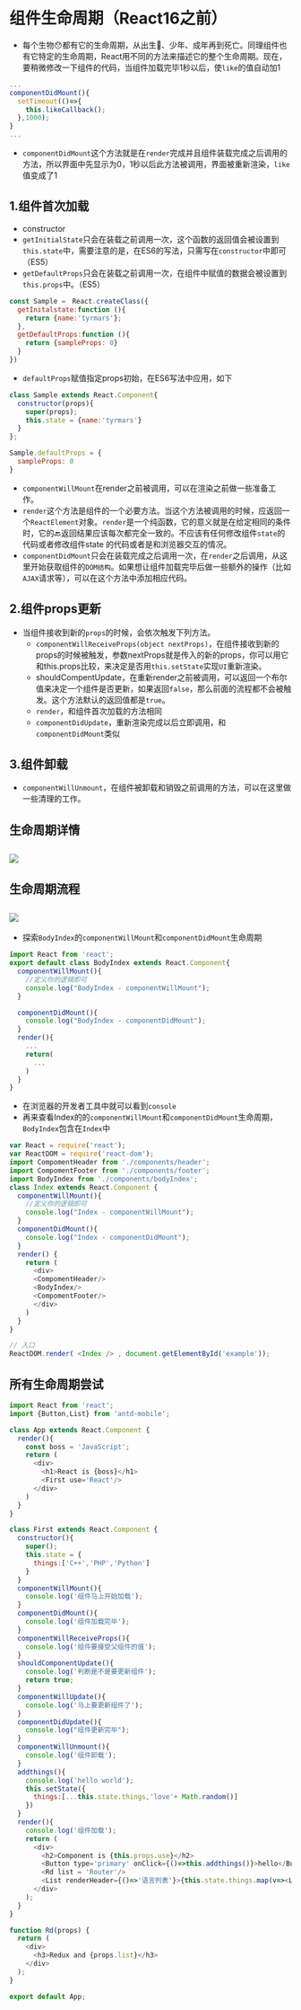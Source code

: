 # 组件生命周期（React16之前）

* 每个生物😯都有它的生命周期，从出生🐣、少年、成年再到死亡。同理组件也有它特定的生命周期，React用不同的方法来描述它的整个生命周期。现在，要稍微修改一下组件的代码，当组件加载完毕1秒以后，使`like`的值自动加1

```javascript
...
componentDidMount(){
  setTimeout(()=>{
    this.likeCallback();
  },1000);
}
...
```

* `componentDidMount`这个方法就是在`render`完成并且组件装载完成之后调用的方法，所以界面中先显示为0，1秒以后此方法被调用，界面被重新渲染，`like`值变成了1

## 1.组件首次加载

* constructor
* `getInitialState`只会在装载之前调用一次，这个函数的返回值会被设置到`this.state`中，需要注意的是，在ES6的写法，只需写在`constructor`中即可（ES5）
* `getDefaultProps`只会在装载之前调用一次，在组件中赋值的数据会被设置到`this.props`中。（ES5）

```javascript
const Sample =　React.createClass({
  getInitalstate:function (){
    return {name:'tyrmars'};
  },
  getDefaultProps:function (){
    return {sampleProps: 0}
  }
})
```

* `defaultProps`赋值指定props初始，在ES6写法中应用，如下

```javascript
class Sample extends React.Component{
  constructor(props){
    super(props);
    this.state = {name:'tyrmars'}
  }
};

Sample.defaultProps = {
  sampleProps: 0
}
```

* `componentWillMount`在render之前被调用，可以在渲染之前做一些准备工作。
* `render`这个方法是组件的一个必要方法。当这个方法被调用的时候，应返回一个`ReactElement`对象。`render`是一个纯函数，它的意义就是在给定相同的条件时，它的🔙返回结果应该每次都完全一致的。不应该有任何修改组件`state`的代码或者修改组件state 的代码或者是和浏览器交互的情况。
* `componentDidMount`只会在装载完成之后调用一次，在`render`之后调用，从这里开始获取组件的`DOM结构`。如果想让组件加载完毕后做一些额外的操作（比如`AJAX`请求等），可以在这个方法中添加相应代码。

## 2.组件props更新

* 当组件接收到新的`props`的时候，会依次触发下列方法。
  * `componentWillReceiveProps(object nextProps)`，在组件接收到新的props的时候被触发，参数nextProps就是传入的新的props，你可以用它和this.props比较，来决定是否用`this.setState`实现`UI`重新渲染。
  * shouldCompentUpdate，在重新render之前被调用，可以返回一个布尔值来决定一个组件是否更新，如果返回`false`，那么前面的流程都不会被触发。这个方法默认的返回值都是`true`。
  * `render`，和组件首次加载的方法相同
  * `componentDidUpdate`，重新渲染完成以后立即调用，和`componentDidMount`类似

## 3.组件卸载

* `componentWillUnmount`，在组件被卸载和销毁之前调用的方法，可以在这里做一些清理的工作。

## 生命周期详情

## ![](http://www.kejiganhuo.tech/wp-content/uploads/2017/06/React生命周期.png)

## 生命周期流程

## ![](https://camo.githubusercontent.com/2d82a2e67c415a05b33005d0f500c679d34b2639/687474703a2f2f75706c6f61642d696d616765732e6a69616e7368752e696f2f75706c6f61645f696d616765732f313831343335342d346266363265353435353361333262372e706e673f696d6167654d6f6772322f6175746f2d6f7269656e742f7374726970253743696d61676556696577322f322f772f31323430)

* 探索`BodyIndex`的`componentWillMount`和`componentDidMount`生命周期

```javascript
import React from 'react';
export default class BodyIndex extends React.Component{
  componentWillMount(){
    //定义你的逻辑即可
    console.log("BodyIndex - componentWillMount");
  }

  componentDidMount(){
    console.log("BodyIndex - componentDidMount");
  }
  render(){
    ...
    return(
      ...
    )
  }
}
```

* 在浏览器的开发者工具中就可以看到`console`
* 再来查看Index的的`componentWillMount`和`componentDidMount`生命周期，`BodyIndex`包含在`Index`中

```javascript
var React = require('react');
var ReactDOM = require('react-dom');
import CompomentHeader from './components/header';
import CompomentFooter from './components/footer';
import BodyIndex from './components/bodyIndex';
class Index extends React.Component {
  componentWillMount(){
    //定义你的逻辑即可
    console.log("Index - componentWillMount");
  }
  componentDidMount(){
    console.log("Index - componentDidMount");
  }
  render() {
    return (
      <div>
      <CompomentHeader/>
      <BodyIndex/>
      <CompomentFooter/>
      </div>
    )
  }
}

// 入口
ReactDOM.render( <Index /> , document.getElementById('example'));
```

## 所有生命周期尝试

```javascript
import React from 'react';
import {Button,List} from 'antd-mobile';

class App extends React.Component {
  render(){
    const boss = 'JavaScript';
    return (
      <div>
        <h1>React is {boss}</h1>
        <First use='React'/>
      </div>
    )
  }
}

class First extends React.Component {
  constructor(){
    super();
    this.state = {
      things:['C++','PHP','Python']
    }
  }
  componentWillMount(){
    console.log('组件马上开始加载');
  }
  componentDidMount(){
    console.log('组件加载完毕');
  }
  componentWillReceiveProps(){
    console.log('组件要接受父组件的值');
  }
  shouldComponentUpdate(){
    console.log('判断是不是要更新组件');
    return true;
  }
  componentWillUpdate(){
    console.log('马上要更新组件了');
  }
  componentDidUpdate(){
    console.log("组件更新完毕");
  }
  componentWillUnmount(){
    console.log('组件卸载');
  }
  addthings(){
    console.log('hello world');
    this.setState({
      things:[...this.state.things,'love'+ Math.random()]
    })
  }
  render(){
    console.log('组件加载');
    return (
      <div>
        <h2>Component is {this.props.use}</h2>
        <Button type='primary' onClick={()=>this.addthings()}>hello</Button>
        <Rd list = 'Router'/>
        <List renderHeader={()=>'语言列表'}>{this.state.things.map(v=><List.Item key={v}>{v}</List.Item>)}</List>
      </div>
    );
  }
}

function Rd(props) {
  return (
    <div>
      <h3>Redux and {props.list}</h3>
    </div>
  );
}

export default App;
```

